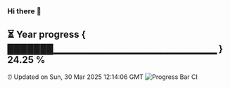### Hi there 👋
⏳ Year progress { ███████▁▁▁▁▁▁▁▁▁▁▁▁▁▁▁▁▁▁▁▁▁▁▁ } 24.25 %
---
⏰ Updated on Sun, 30 Mar 2025 12:14:06 GMT
![Progress Bar CI](https://github.com/Moyi321/Moyi321/workflows/Progress%20Bar%20CI/badge.svg)
